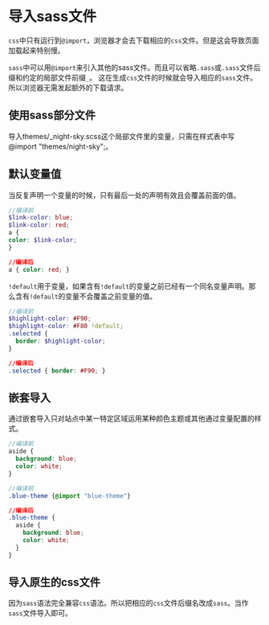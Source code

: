 # 导入sass文件

`css`中只有运行到`@import`，浏览器才会去下载相应的`css`文件。但是这会导致页面加载起来特别慢。

`sass`中可以用`@import`来引入其他的sass文件。而且可以省略`.sass`或`.sass`文件后缀和约定的局部文件前缀`_`。
这在生成`css`文件的时候就会导入相应的`sass`文件。所以浏览器无需发起额外的下载请求。

## 使用sass部分文件
导入themes/_night-sky.scss这个局部文件里的变量，只需在样式表中写@import "themes/night-sky";。

## 默认变量值
当反复声明一个变量的时候，只有最后一处的声明有效且会覆盖前面的值。

```scss
//编译前
$link-color: blue;
$link-color: red;
a {
color: $link-color;
}
```

```css
//编译后
a { color: red; }
```

`!default`用于变量，如果含有`!default`的变量之前已经有一个同名变量声明。那么含有`!default`的变量不会覆盖之前变量的值。

```scss
//编译前
$highlight-color: #F90;
$highlight-color: #F80 !default;
.selected {
  border: $highlight-color;
}
```

```css
//编译后
.selected { border: #F90; }
```

## 嵌套导入

通过嵌套导入只对站点中某一特定区域运用某种颜色主题或其他通过变量配置的样式。

```_blue-theme.scss
//编译前
aside {
  background: blue;
  color: white;
}
```

```imput.scss
//编译前
.blue-theme {@import "blue-theme"}
```

```css
//编译后
.blue-theme {
  aside {
    background: blue;
    color: white;
  }
}
```

## 导入原生的css文件

因为`sass`语法完全兼容`css`语法。所以把相应的`css`文件后缀名改成`sass`。当作`sass`文件导入即可。

